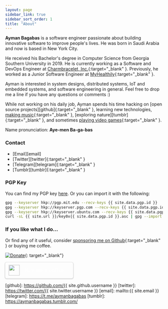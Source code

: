 ```yaml
---
layout: page
sidebar_link: true
sidebar_sort_order: 1
title: "About"
---
```


**Ayman Bagabas** is a software engineer passionate about building innovative software to improve people's lives. He was born in Saudi Arabia and now is based in New York City.

He received his Bachelor's degree in Computer Science from Georgia Southern University in 2019. He is currently working as a Software and DevOps Engineer at [Charmbracelet, Inc.](https://charm.sh/){:target="_blank" }. Previously, he worked as a Junior Software Engineer at [MyHealthily](https://myhealthily.com/){:target="_blank" }.

Ayman is interested in system designs, distributed systems, IoT and embedded systems, and software engineering in general. Feel free to drop me a line if you have any questions or comments :)

While not working on his daily job, Ayman spends his time hacking on [open source projects][github]{:target="_blank" }, learning new technologies, [making music][soundcloud]{:target="_blank" }, [exploring nature][tumblr]{:target="_blank" }, and sometimes [playing video games][steam]{:target="_blank" }.

Name pronunciation: **Aye-men Ba-ga-bas**

### Contact

- [Email][email]
- [Twitter][twitter]{:target="_blank" }
- [Telegram][telegram]{:target="_blank" }
- [Tumblr][tumblr]{:target="_blank" }

### PGP Key

You can find my PGP key <a href="/key0x{{ site.data.pgp.id }}.asc" download>here</a>. Or you can import it with the following:

```sh
gpg --keyserver hkp://pgp.mit.edu --recv-keys {{ site.data.pgp.id }}
gpg --keyserver hkp://keyserver.pgp.com --recv-keys {{ site.data.pgp.id }}
gpg --keyserver hkp://keyserver.ubuntu.com --recv-keys {{ site.data.pgp.id }}
curl -sL {{ site.url }}/key0x{{ site.data.pgp.id }}.asc | gpg --import
```

### If you like what I do...

Or find any of it useful, consider [sponsoring me on Github](https://github.com/sponsors/aymanbagabas){:target="_blank" } or buying me coffee.

[![Donate](https://www.paypalobjects.com/en_US/i/btn/btn_donate_LG.gif)](https://www.paypal.com/cgi-bin/webscr?cmd=_donations&business=7TMEEVMB4S4G8&currency_code=USD&source=url){: target="_blank"}

<style>.bmc-button img{height: 34px !important;width: 35px !important;margin-bottom: 1px !important;box-shadow: none !important;border: none !important;vertical-align: middle !important;}.bmc-button{padding: 7px 10px 7px 10px !important;line-height: 35px !important;height:51px !important;min-width:217px !important;text-decoration: none !important;display:inline-flex !important;color:#ffffff !important;background-color:var(--color-primary) !important;border-radius: 5px !important;border: 1px solid transparent !important;padding: 7px 10px 7px 10px !important;font-size: 28px !important;letter-spacing:0.6px !important;box-shadow: 0px 1px 2px rgba(190, 190, 190, 0.5) !important;-webkit-box-shadow: 0px 1px 2px 2px rgba(190, 190, 190, 0.5) !important;margin: 0 auto !important;font-family:'Cookie', cursive !important;-webkit-box-sizing: border-box !important;box-sizing: border-box !important;-o-transition: 0.3s all linear !important;-webkit-transition: 0.3s all linear !important;-moz-transition: 0.3s all linear !important;-ms-transition: 0.3s all linear !important;transition: 0.3s all linear !important;}.bmc-button:hover, .bmc-button:active, .bmc-button:focus {-webkit-box-shadow: 0px 1px 2px 2px rgba(190, 190, 190, 0.5) !important;text-decoration: none !important;box-shadow: 0px 1px 2px 2px rgba(190, 190, 190, 0.5) !important;opacity: 0.85 !important;color:#ffffff !important;}</style><link href="https://fonts.googleapis.com/css?family=Cookie" rel="stylesheet"><a class="bmc-button" target="_blank" href="https://www.buymeacoffee.com/aymanbagabas"><img src="https://cdn.buymeacoffee.com/buttons/bmc-new-btn-logo.svg" alt="Buy me a coffee"><span style="margin-left:15px;font-size:18px !important;">Buy me a coffee</span></a>

[steam]: https://steamcommunity.com/id/_2yman/
[soundcloud]: https://soundcloud.com/aymanbagabas
[github]: https://github.com/{{ site.github.username }}
[twitter]: https://twitter.com/{{ site.twitter.username }}
[email]: mailto:{{ site.email }}
[telegram]: https://t.me/aymanbagabas
[tumblr]: https://aymanbagabas.tumblr.com/